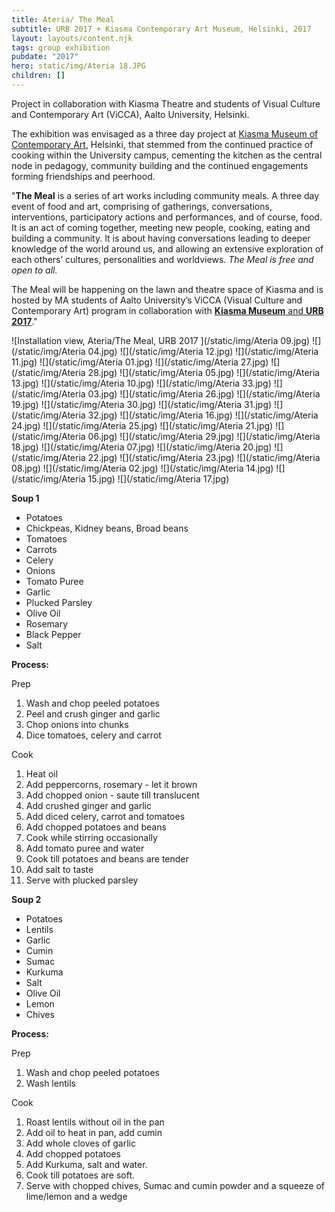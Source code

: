 ```yaml
---
title: Ateria/ The Meal
subtitle: URB 2017 + Kiasma Contemporary Art Museum, Helsinki, 2017
layout: layouts/content.njk
tags: group exhibition
pubdate: "2017"
hero: static/img/Ateria 18.JPG
children: []
---
```

Project in collaboration with Kiasma Theatre and students of Visual Culture and Contemporary Art (ViCCA), Aalto University, Helsinki.

The exhibition was envisaged as a three day project at [Kiasma Museum of Contemporary Art](https://kiasma.fi/en/), Helsinki, that stemmed from the continued practice of cooking within the University campus, cementing the kitchen as the central node in pedagogy, community building and the continued engagements forming friendships and peerhood.

"**The Meal** is a series of art works including community meals. A three day event of food and art, comprising of gatherings, conversations, interventions, participatory actions and performances, and of course, food. It is an act of coming together, meeting new people, cooking, eating and building a community. It is about having conversations leading to deeper knowledge of the world around us, and allowing an extensive exploration of each others’ cultures, personalities and worldviews. *The Meal is free and open to all.*

The Meal will be happening on the lawn and theatre space of Kiasma and is hosted by MA students of Aalto University’s ViCCA (Visual Culture and Contemporary Art) program in collaboration with [**Kiasma Museum** and **URB 2017**](http://www.urb.fi/urb17/ateria/)."

!\[Installation view, Ateria/The Meal, URB 2017 ](/static/img/Ateria 09.jpg)
!\[](/static/img/Ateria 04.jpg)
!\[](/static/img/Ateria 12.jpg)
!\[](/static/img/Ateria 11.jpg)
!\[](/static/img/Ateria 01.jpg)
!\[](/static/img/Ateria 27.jpg)
!\[](/static/img/Ateria 28.jpg)
!\[](/static/img/Ateria 05.jpg)
!\[](/static/img/Ateria 13.jpg)
!\[](/static/img/Ateria 10.jpg)
!\[](/static/img/Ateria 33.jpg)
!\[](/static/img/Ateria 03.jpg)
!\[](/static/img/Ateria 26.jpg)
!\[](/static/img/Ateria 19.jpg)
!\[](/static/img/Ateria 30.jpg)
!\[](/static/img/Ateria 31.jpg)
!\[](/static/img/Ateria 32.jpg)
!\[](/static/img/Ateria 16.jpg)
!\[](/static/img/Ateria 24.jpg)
!\[](/static/img/Ateria 25.jpg)
!\[](/static/img/Ateria 21.jpg)
!\[](/static/img/Ateria 06.jpg)
!\[](/static/img/Ateria 29.jpg)
!\[](/static/img/Ateria 18.jpg)
!\[](/static/img/Ateria 07.jpg)
!\[](/static/img/Ateria 20.jpg)
!\[](/static/img/Ateria 22.jpg)
!\[](/static/img/Ateria 23.jpg)
!\[](/static/img/Ateria 08.jpg)
!\[](/static/img/Ateria 02.jpg)
!\[](/static/img/Ateria 14.jpg)
!\[](/static/img/Ateria 15.jpg)
!\[](/static/img/Ateria 17.jpg)

**Soup 1**

* Potatoes
* Chickpeas, Kidney beans, Broad beans
* Tomatoes
* Carrots
* Celery
* Onions
* Tomato Puree
* Garlic
* Plucked Parsley
* Olive Oil
* Rosemary
* Black Pepper
* Salt

**Process:**

Prep

1. Wash and chop peeled potatoes
2. Peel and crush ginger and garlic
3. Chop onions into chunks
4. Dice tomatoes, celery and carrot

Cook

1. Heat oil
2. Add peppercorns, rosemary - let it brown
3. Add chopped onion - saute till translucent
4. Add crushed ginger and garlic
5. Add diced celery, carrot and tomatoes
6. Add chopped potatoes and beans
7. Cook while stirring occasionally
8. Add tomato puree and water
9. Cook till potatoes and beans are tender
10. Add salt to taste
11. Serve with plucked parsley

**Soup 2**

* Potatoes
* Lentils
* Garlic
* Cumin
* Sumac
* Kurkuma
* Salt
* Olive Oil
* Lemon
* Chives

**Process:**

Prep

1. Wash and chop peeled potatoes
2. Wash lentils

Cook

1. Roast lentils without oil in the pan
2. Add oil to heat in pan, add cumin
3. Add whole cloves of garlic
4. Add chopped potatoes
5. Add Kurkuma, salt and water.
6. Cook till potatoes are soft.
7. Serve with chopped chives, Sumac and cumin powder and a squeeze of lime/lemon and a wedge